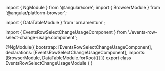 import { NgModule } from '@angular/core';
import { BrowserModule } from '@angular/platform-browser';
  
import { DataTableModule } from 'ornamentum';
  
import { EventsRowSelectChangeUsageComponent } from './events-row-select-change-usage.component';

@NgModule({
 bootstrap: [EventsRowSelectChangeUsageComponent],
 declarations: [EventsRowSelectChangeUsageComponent],
 imports: [BrowserModule, DataTableModule.forRoot()]
})
export class EventsRowSelectChangeUsageModule {
}
